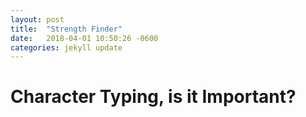 ```yaml
---
layout: post
title:  "Strength Finder"
date:   2018-04-01 10:50:26 -0600
categories: jekyll update
---
```

# Character Typing, is it Important?

